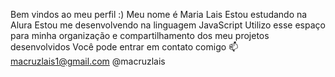 Bem vindos ao meu perfil :)
Meu nome é Maria Lais 
Estou estudando na Alura
Estou me desenvolvendo na linguagem JavaScript
Utilizo esse espaço para minha organização e compartilhamento dos meu projetos desenvolvidos
Você pode entrar em contato comigo 📫
macruzlais1@gmail.com
@macruzlais 
